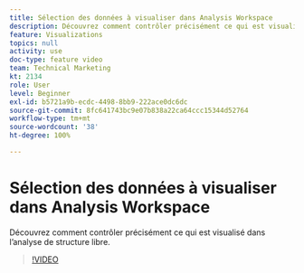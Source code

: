 ```yaml
---
title: Sélection des données à visualiser dans Analysis Workspace
description: Découvrez comment contrôler précisément ce qui est visualisé dans l’analyse de structure libre.
feature: Visualizations
topics: null
activity: use
doc-type: feature video
team: Technical Marketing
kt: 2134
role: User
level: Beginner
exl-id: b5721a9b-ecdc-4498-8bb9-222ace0dc6dc
source-git-commit: 8fc641743bc9e07b838a22ca64ccc15344d52764
workflow-type: tm+mt
source-wordcount: '38'
ht-degree: 100%

---
```


# Sélection des données à visualiser dans Analysis Workspace

Découvrez comment contrôler précisément ce qui est visualisé dans l’analyse de structure libre.

>[!VIDEO](https://video.tv.adobe.com/v/23993/?quality=12&learn=on)
